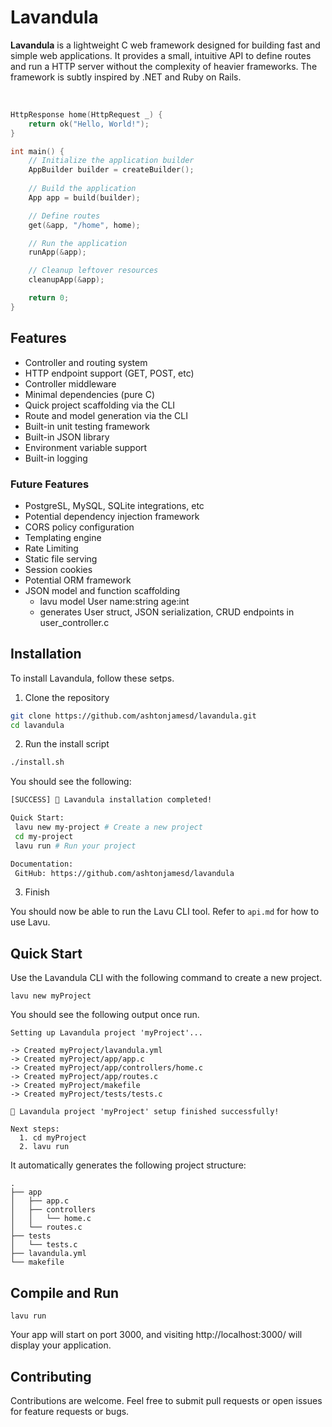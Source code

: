 # Lavandula

**Lavandula** is a lightweight C web framework designed for building fast and simple web applications. It provides a small, intuitive API to define routes and run a HTTP server without the complexity of heavier frameworks. The framework is subtly inspired by .NET and Ruby on Rails.

<br/>

```c
HttpResponse home(HttpRequest _) {
    return ok("Hello, World!");
}

int main() {
    // Initialize the application builder
    AppBuilder builder = createBuilder();
    
    // Build the application
    App app = build(builder);

    // Define routes
    get(&app, "/home", home);

    // Run the application
    runApp(&app);

    // Cleanup leftover resources
    cleanupApp(&app);

    return 0;
}
```


## Features

- Controller and routing system
- HTTP endpoint support (GET, POST, etc)
- Controller middleware
- Minimal dependencies (pure C)
- Quick project scaffolding via the CLI
- Route and model generation via the CLI
- Built-in unit testing framework
- Built-in JSON library
- Environment variable support
- Built-in logging


### Future Features

- PostgreSL, MySQL, SQLite integrations, etc
- Potential dependency injection framework
- CORS policy configuration
- Templating engine
- Rate Limiting
- Static file serving
- Session cookies
- Potential ORM framework
- JSON model and function scaffolding
  - lavu model User name:string age:int
  - generates User struct, JSON serialization, CRUD endpoints in user_controller.c


## Installation

To install Lavandula, follow these setps.

1. Clone the repository

```bash
git clone https://github.com/ashtonjamesd/lavandula.git
cd lavandula
```


2. Run the install script

```bash
./install.sh
```

You should see the following:

```bash
[SUCCESS] 🎉 Lavandula installation completed!

Quick Start:
 lavu new my-project # Create a new project
 cd my-project
 lavu run # Run your project

Documentation:
 GitHub: https://github.com/ashtonjamesd/lavandula
```


3. Finish

You should now be able to run the Lavu CLI tool. Refer to `api.md` for how to use Lavu.


## Quick Start

Use the Lavandula CLI with the following command to create a new project.

```
lavu new myProject
```

You should see the following output once run.

```
Setting up Lavandula project 'myProject'...

-> Created myProject/lavandula.yml
-> Created myProject/app/app.c
-> Created myProject/app/controllers/home.c
-> Created myProject/app/routes.c
-> Created myProject/makefile
-> Created myProject/tests/tests.c

🎉 Lavandula project 'myProject' setup finished successfully!

Next steps:
  1. cd myProject
  2. lavu run
```

It automatically generates the following project structure:
```
.
├── app
│   ├── app.c
│   ├── controllers
│   │   └── home.c
│   └── routes.c
├── tests
│   └── tests.c
├── lavandula.yml
└── makefile
```


## Compile and Run

```
lavu run
```

Your app will start on port 3000, and visiting http://localhost:3000/ will display your application.


## Contributing

Contributions are welcome. Feel free to submit pull requests or open issues for feature requests or bugs.